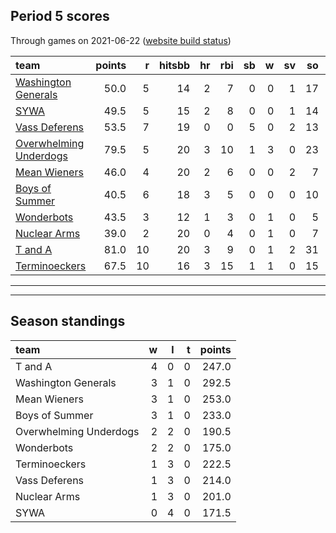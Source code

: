 

## Period 5 scores

Through games on 2021-06-22 ([website build status](https://github.com/brian-bot/pl-site/actions))


|team                                              | points|  r| hitsbb| hr| rbi| sb|  w| sv| so|   era|  whip|
|:-------------------------------------------------|------:|--:|------:|--:|---:|--:|--:|--:|--:|-----:|-----:|
|[Washington Generals](./washingtongenerals)       |   50.0|  5|     14|  2|   7|  0|  0|  1| 17| 3.857| 1.000|
|[SYWA](./sywa)                                    |   49.5|  5|     15|  2|   8|  0|  0|  1| 14| 3.724| 1.241|
|[Vass Deferens](./vassdeferens)                   |   53.5|  7|     19|  0|   0|  5|  0|  2| 13| 2.298| 1.468|
|[Overwhelming Underdogs](./overwhelmingunderdogs) |   79.5|  5|     20|  3|  10|  1|  3|  0| 23| 1.688| 0.844|
|[Mean Wieners](./meanwieners)                     |   46.0|  4|     20|  2|   6|  0|  0|  2|  7| 6.750| 1.350|
|[Boys of Summer](./boysofsummer)                  |   40.5|  6|     18|  3|   5|  0|  0|  0| 10| 7.500| 1.667|
|[Wonderbots](./wonderbots)                        |   43.5|  3|     12|  1|   3|  0|  1|  0|  5| 0.000| 0.632|
|[Nuclear Arms](./nucleararms)                     |   39.0|  2|     20|  0|   4|  0|  1|  0|  7| 3.600| 1.600|
|[T and A](./tanda)                                |   81.0| 10|     20|  3|   9|  0|  1|  2| 31| 1.841| 0.852|
|[Terminoeckers](./terminoeckers)                  |   67.5| 10|     16|  3|  15|  1|  1|  0| 15| 4.091| 1.000|

* * *
* * *

## Season standings


|team                   |  w|  l|  t| points|
|:----------------------|--:|--:|--:|------:|
|T and A                |  4|  0|  0|  247.0|
|Washington Generals    |  3|  1|  0|  292.5|
|Mean Wieners           |  3|  1|  0|  253.0|
|Boys of Summer         |  3|  1|  0|  233.0|
|Overwhelming Underdogs |  2|  2|  0|  190.5|
|Wonderbots             |  2|  2|  0|  175.0|
|Terminoeckers          |  1|  3|  0|  222.5|
|Vass Deferens          |  1|  3|  0|  214.0|
|Nuclear Arms           |  1|  3|  0|  201.0|
|SYWA                   |  0|  4|  0|  171.5|


